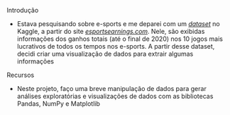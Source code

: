 Introdução
- Estava pesquisando sobre e-sports e me deparei com um [*dataset*](https://www.kaggle.com/datasets/jackdaoud/esports-earnings-for-players-teams-by-game) no Kaggle, a partir do site [*esportsearnings.com*](https://www.esportsearnings.com/). Nele, são exibidas informações dos ganhos totais (até o final de 2020) nos 10 jogos mais lucrativos de todos os tempos nos e-sports. A partir desse dataset, decidi criar uma visualização de dados para extrair algumas informações

Recursos
- Neste projeto, faço uma breve manipulação de dados para gerar análises exploratórias e visualizações de dados com as bibliotecas Pandas, NumPy e Matplotlib
